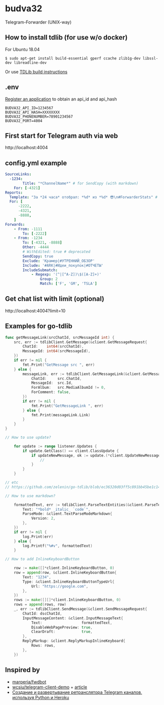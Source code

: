 # budva32

Telegram-Forwarder (UNIX-way)

## How to install tdlib (for use w/o docker)

For Ubuntu 18.04

```
$ sudo apt-get install build-essential gperf ccache zlib1g-dev libssl-dev libreadline-dev
```

Or use [TDLib build instructions](https://tdlib.github.io/td/build.html)

## .env

[Register an application](https://my.telegram.org/apps) to obtain an api_id and api_hash

```
BUDVA32_API_ID=1234567
BUDVA32_API_HASH=XXXXXXXX
BUDVA32_PHONENUMBER=78901234567
BUDVA32_PORT=4004
```

## First start for Telegram auth via web

http://localhost:4004

<!-- ## Old variants for Telegram auth (draft)

from console:

```
$ go run .
```

or via docker:

```
$ make
$ make up
$ docker attach telegram-forwarder
```

but then we have problem with permissions (may be need docker rootless mode?):

```
$ sudo chmod -R 777 ./tdata
``` -->

## config.yml example

```yml
SourceLinks:
  -1234:
		Title: "*ChannelName*" # for SendCopy (with markdown)
    For: [-4321]
Reports:
  Template: "За *24 часа* отобрал: *%d* из *%d* 😎\n#ForwarderStats" # (with markdown)
  For: [
      -2222,
      -4321,
      -8888,
    ]
Forwards:
	- From: -1111
		To: [-2222]
	- From: -1234
		To: [-4321, -8888]
		Other: -4444
		# WithEdited: true # deprecated
		SendCopy: true
		Exclude: 'Крамер|#УТРЕННИЙ_ОБЗОР'
		Include: '#ARK|#Идеи_покупок|#ОТЧЕТЫ'
		IncludeSubmatch:
			- Regexp: '(^|[^A-Z])\$([A-Z]+)'
				Group: 2
				Match: ['F', 'GM', 'TSLA']
```

## Get chat list with limit (optional)

http://localhost:4004?limit=10

## Examples for go-tdlib

```go
func getMessageLink(srcChatId, srcMessageId int) {
	src, err := tdlibClient.GetMessage(&client.GetMessageRequest{
		ChatId:    int64(srcChatId),
		MessageId: int64(srcMessageId),
	})
	if err != nil {
		fmt.Print("GetMessage src ", err)
	} else {
		messageLink, err := tdlibClient.GetMessageLink(&client.GetMessageLinkRequest{
			ChatId:     src.ChatId,
			MessageId:  src.Id,
			ForAlbum:   src.MediaAlbumId != 0,
			ForComment: false,
		})
		if err != nil {
			fmt.Print("GetMessageLink ", err)
		} else {
			fmt.Print(messageLink.Link)
		}
	}
}

// How to use update?

	for update := range listener.Updates {
		if update.GetClass() == client.ClassUpdate {
			if updateNewMessage, ok := update.(*client.UpdateNewMessage); ok {
				//
			}
		}
	}

// etc
// https://github.com/zelenin/go-tdlib/blob/ec36320d03ff5c891bb45be1c14317c195eeadb9/client/type.go#L1028-L1108

// How to use markdown?

	formattedText, err := tdlibClient.ParseTextEntities(&client.ParseTextEntitiesRequest{
		Text: "*bold* _italic_ `code`",
		ParseMode: &client.TextParseModeMarkdown{
			Version: 2,
		},
	})
	if err != nil {
		log.Print(err)
	} else {
		log.Printf("%#v", formattedText)
	}

// How to add InlineKeyboardButton

	row := make([]*client.InlineKeyboardButton, 0)
	row = append(row, &client.InlineKeyboardButton{
		Text: "1234",
		Type: &client.InlineKeyboardButtonTypeUrl{
			Url: "https://google.com",
		},
	})
	rows := make([][]*client.InlineKeyboardButton, 0)
	rows = append(rows, row)
	_, err := tdlibClient.SendMessage(&client.SendMessageRequest{
		ChatId: dscChatId,
		InputMessageContent: &client.InputMessageText{
			Text:                  formattedText,
			DisableWebPagePreview: true,
			ClearDraft:            true,
		},
		ReplyMarkup: &client.ReplyMarkupInlineKeyboard{
			Rows: rows,
		},
	})

```

## Inspired by

- [marperia/fwdbot](https://github.com/marperia/fwdbot)
- [wcsiu/telegram-client-demo](https://github.com/wcsiu/telegram-client-demo) + [article](https://wcsiu.github.io/2020/12/26/create-a-telegram-client-in-go-with-docker.html)
- [Создание и развертывание ретранслятора Telegram каналов, используя Python и Heroku](https://vc.ru/dev/158757-sozdanie-i-razvertyvanie-retranslyatora-telegram-kanalov-ispolzuya-python-i-heroku)
